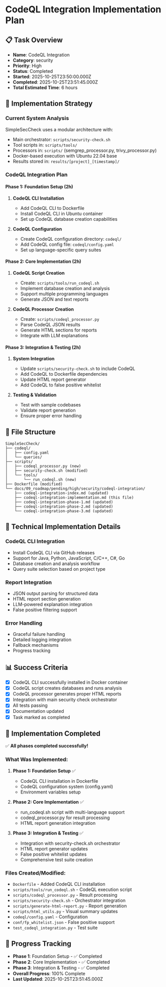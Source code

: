 # CodeQL Integration Implementation Plan

## 📋 Task Overview
- **Name**: CodeQL Integration
- **Category**: security
- **Priority**: High
- **Status**: Completed
- **Started**: 2025-10-25T23:50:00.000Z
- **Completed**: 2025-10-25T23:51:45.000Z
- **Total Estimated Time**: 6 hours

## 🎯 Implementation Strategy

### Current System Analysis
SimpleSecCheck uses a modular architecture with:
- Main orchestrator: `scripts/security-check.sh`
- Tool scripts in: `scripts/tools/`
- Processors in: `scripts/` (semgrep_processor.py, trivy_processor.py)
- Docker-based execution with Ubuntu 22.04 base
- Results stored in: `results/[project]_[timestamp]/`

### CodeQL Integration Plan

#### Phase 1: Foundation Setup (2h)
1. **CodeQL CLI Installation**
   - Add CodeQL CLI to Dockerfile
   - Install CodeQL CLI in Ubuntu container
   - Set up CodeQL database creation capabilities

2. **CodeQL Configuration**
   - Create CodeQL configuration directory: `codeql/`
   - Add CodeQL config file: `codeql/config.yaml`
   - Set up language-specific query suites

#### Phase 2: Core Implementation (2h)
1. **CodeQL Script Creation**
   - Create: `scripts/tools/run_codeql.sh`
   - Implement database creation and analysis
   - Support multiple programming languages
   - Generate JSON and text reports

2. **CodeQL Processor Creation**
   - Create: `scripts/codeql_processor.py`
   - Parse CodeQL JSON results
   - Generate HTML sections for reports
   - Integrate with LLM explanations

#### Phase 3: Integration & Testing (2h)
1. **System Integration**
   - Update `scripts/security-check.sh` to include CodeQL
   - Add CodeQL to Dockerfile dependencies
   - Update HTML report generator
   - Add CodeQL to false positive whitelist

2. **Testing & Validation**
   - Test with sample codebases
   - Validate report generation
   - Ensure proper error handling

## 📁 File Structure
```
SimpleSecCheck/
├── codeql/
│   ├── config.yaml
│   └── queries/
├── scripts/
│   ├── codeql_processor.py (new)
│   ├── security-check.sh (modified)
│   └── tools/
│       └── run_codeql.sh (new)
├── Dockerfile (modified)
└── docs/09_roadmap/pending/high/security/codeql-integration/
    ├── codeql-integration-index.md (updated)
    ├── codeql-integration-implementation.md (this file)
    ├── codeql-integration-phase-1.md (updated)
    ├── codeql-integration-phase-2.md (updated)
    └── codeql-integration-phase-3.md (updated)
```

## 🔧 Technical Implementation Details

### CodeQL CLI Integration
- Install CodeQL CLI via GitHub releases
- Support for Java, Python, JavaScript, C/C++, C#, Go
- Database creation and analysis workflow
- Query suite selection based on project type

### Report Integration
- JSON output parsing for structured data
- HTML report section generation
- LLM-powered explanation integration
- False positive filtering support

### Error Handling
- Graceful failure handling
- Detailed logging integration
- Fallback mechanisms
- Progress tracking

## 📊 Success Criteria
- [x] CodeQL CLI successfully installed in Docker container
- [x] CodeQL script creates databases and runs analysis
- [x] CodeQL processor generates proper HTML reports
- [x] Integration with main security check orchestrator
- [x] All tests passing
- [x] Documentation updated
- [x] Task marked as completed

## 🚀 Implementation Completed
✅ **All phases completed successfully!**

### What Was Implemented:
1. **Phase 1: Foundation Setup** ✅
   - CodeQL CLI installation in Dockerfile
   - CodeQL configuration system (config.yaml)
   - Environment variables setup

2. **Phase 2: Core Implementation** ✅
   - run_codeql.sh script with multi-language support
   - codeql_processor.py for result processing
   - HTML report generation integration

3. **Phase 3: Integration & Testing** ✅
   - Integration with security-check.sh orchestrator
   - HTML report generator updates
   - False positive whitelist updates
   - Comprehensive test suite creation

### Files Created/Modified:
- `Dockerfile` - Added CodeQL CLI installation
- `scripts/tools/run_codeql.sh` - CodeQL execution script
- `scripts/codeql_processor.py` - Result processing
- `scripts/security-check.sh` - Orchestrator integration
- `scripts/generate-html-report.py` - Report generation
- `scripts/html_utils.py` - Visual summary updates
- `codeql/config.yaml` - Configuration
- `conf/fp_whitelist.json` - False positive support
- `test_codeql_integration.py` - Test suite

## 📝 Progress Tracking
- **Phase 1**: Foundation Setup - ✅ Completed
- **Phase 2**: Core Implementation - ✅ Completed
- **Phase 3**: Integration & Testing - ✅ Completed
- **Overall Progress**: 100% Complete
- **Last Updated**: 2025-10-25T23:51:45.000Z